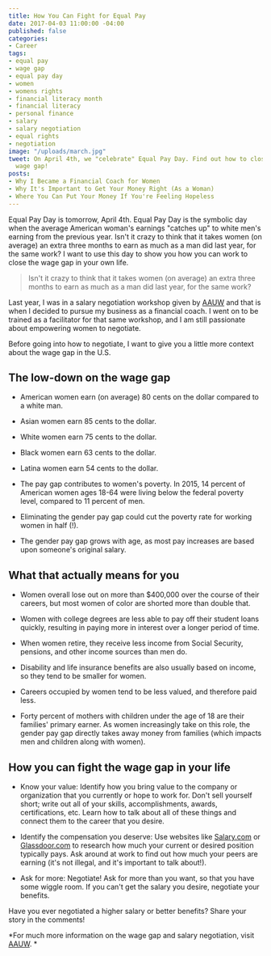 ```yaml
---
title: How You Can Fight for Equal Pay
date: 2017-04-03 11:00:00 -04:00
published: false
categories:
- Career
tags:
- equal pay
- wage gap
- equal pay day
- women
- womens rights
- financial literacy month
- financial literacy
- personal finance
- salary
- salary negotiation
- equal rights
- negotiation
image: "/uploads/march.jpg"
tweet: On April 4th, we "celebrate" Equal Pay Day. Find out how to close your own
  wage gap!
posts:
- Why I Became a Financial Coach for Women
- Why It's Important to Get Your Money Right (As a Woman)
- Where You Can Put Your Money If You're Feeling Hopeless
---
```


Equal Pay Day is tomorrow, April 4th. Equal Pay Day is the symbolic day when the average American woman's earnings "catches up" to white men's earning from the previous year. Isn't it crazy to think that it takes women (on average) an extra three months to earn as much as a man did last year, for the same work? I want to use this day to show you how you can work to close the wage gap in your own life.

> Isn't it crazy to think that it takes women (on average) an extra three months to earn as much as a man did last year, for the same work?

Last year, I was in a salary negotiation workshop given by [AAUW](https://salary.aauw.org/) and that is when I decided to pursue my business as a financial coach. I went on to be trained as a facilitator for that same workshop, and I am still passionate about empowering women to negotiate.

Before going into how to negotiate, I want to give you a little more context about the wage gap in the U.S.

## The low-down on the wage gap

* American women earn (on average) 80 cents on the dollar compared to a white man.

* Asian women earn 85 cents to the dollar.

* White women earn 75 cents to the dollar.

* Black women earn 63 cents to the dollar.

* Latina women earn 54 cents to the dollar.

* The pay gap contributes to women's poverty. In 2015, 14 percent of American women ages 18-64 were living below the federal poverty level, compared to 11 percent of men.

* Eliminating the gender pay gap could cut the poverty rate for working women in half (!).

* The gender pay gap grows with age, as most pay increases are based upon someone's original salary.

## What that actually means for you

* Women overall lose out on more than $400,000 over the course of their careers, but most women of color are shorted more than double that.

* Women with college degrees are less able to pay off their student loans quickly, resulting in paying more in interest over a longer period of time.

* When women retire, they receive less income from Social Security, pensions, and other income sources than men do.

* Disability and life insurance benefits are also usually based on income, so they tend to be smaller for women.

* Careers occupied by women tend to be less valued, and therefore paid less.

* Forty percent of mothers with children under the age of 18 are their families' primary earner. As women increasingly take on this role, the gender pay gap directly takes away money from families (which impacts men and children along with women).

## How you can fight the wage gap in your life

* Know your value: Identify how you bring value to the company or organization that you currently or hope to work for. Don't sell yourself short; write out all of your skills, accomplishments, awards, certifications, etc. Learn how to talk about all of these things and connect them to the career that you desire.

* Identify the compensation you deserve: Use websites like [Salary.com](www.salary.com) or [Glassdoor.com](glassdoor.com) to research how much your current or desired position typically pays. Ask around at work to find out how much your peers are earning (it's not illegal, and it's important to talk about!). 

* Ask for more: Negotiate! Ask for more than you want, so that you have some wiggle room. If you can't get the salary you desire, negotiate your benefits. 

Have you ever negotiated a higher salary or better benefits? Share your story in the comments!

*For much more information on the wage gap and salary negotiation, visit [AAUW](https://salary.aauw.org/work-smart/). *